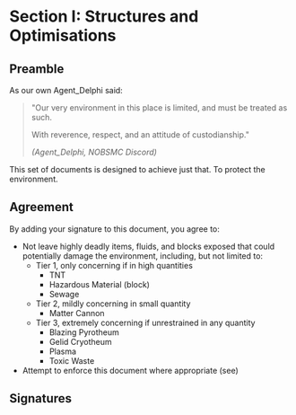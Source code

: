# Section I: Structures and Optimisations

## Preamble

As our own Agent_Delphi said:
> "Our very environment in this place is limited, and must be treated as such.
> 
> With reverence, respect, and an attitude of custodianship."
>
>*(Agent_Delphi, NOBSMC Discord)*

This set of documents is designed to achieve just that. To protect the environment.

## Agreement
By adding your signature to this document, you agree to:

* Not leave highly deadly items, fluids, and blocks exposed that could potentially damage the environment, including, but not limited to:
  * Tier 1, only concerning if in high quantities
    * TNT
    * Hazardous Material (block)
    * Sewage
  * Tier 2, mildly concerning in small quantity
    * Matter Cannon
  * Tier 3, extremely concerning if unrestrained in any quantity
    * Blazing Pyrotheum
    * Gelid Cryotheum
    * Plasma
    * Toxic Waste
* Attempt to enforce this document where appropriate (see)

## Signatures

